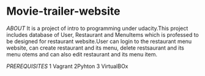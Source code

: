 # Movie-trailer-website

*ABOUT*
It is a project of intro to programming under udacity.This project includes database of User,
Restaurant and MenuItems  which is professed to be designed for restaurant website.User can login to the restaurant menu website, 
can create restaurant and its menu, delete restsaurant and its menu otems and can also edit restaurant and its menu item.

*PREREQUISITES*
1 Vagrant
2Pyhton 
3 VirtualBOx
